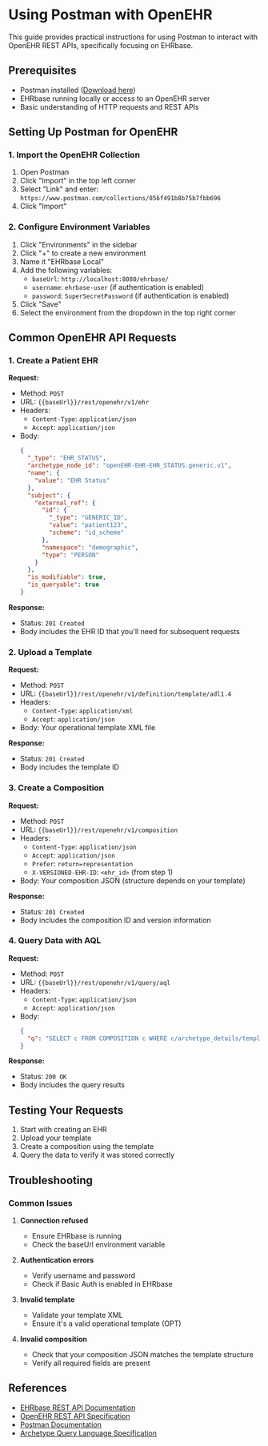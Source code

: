 # Using Postman with OpenEHR

This guide provides practical instructions for using Postman to interact with OpenEHR REST APIs, specifically focusing on EHRbase.

## Prerequisites

- Postman installed ([Download here](https://www.postman.com/downloads/))
- EHRbase running locally or access to an OpenEHR server
- Basic understanding of HTTP requests and REST APIs

## Setting Up Postman for OpenEHR

### 1. Import the OpenEHR Collection

1. Open Postman
2. Click "Import" in the top left corner
3. Select "Link" and enter: `https://www.postman.com/collections/856f491b8b75b7fbb696`
4. Click "Import"

### 2. Configure Environment Variables

1. Click "Environments" in the sidebar
2. Click "+" to create a new environment
3. Name it "EHRbase Local"
4. Add the following variables:
   - `baseUrl`: `http://localhost:8080/ehrbase/`
   - `username`: `ehrbase-user` (if authentication is enabled)
   - `password`: `SuperSecretPassword` (if authentication is enabled)
5. Click "Save"
6. Select the environment from the dropdown in the top right corner

## Common OpenEHR API Requests

### 1. Create a Patient EHR

**Request:**
- Method: `POST`
- URL: `{{baseUrl}}/rest/openehr/v1/ehr`
- Headers:
  - `Content-Type`: `application/json`
  - `Accept`: `application/json`
- Body:
  ```json
  {
    "_type": "EHR_STATUS",
    "archetype_node_id": "openEHR-EHR-EHR_STATUS.generic.v1",
    "name": {
      "value": "EHR Status"
    },
    "subject": {
      "external_ref": {
        "id": {
          "_type": "GENERIC_ID",
          "value": "patient123",
          "scheme": "id_scheme"
        },
        "namespace": "demographic",
        "type": "PERSON"
      }
    },
    "is_modifiable": true,
    "is_queryable": true
  }
  ```

**Response:**
- Status: `201 Created`
- Body includes the EHR ID that you'll need for subsequent requests

### 2. Upload a Template

**Request:**
- Method: `POST`
- URL: `{{baseUrl}}/rest/openehr/v1/definition/template/adl1.4`
- Headers:
  - `Content-Type`: `application/xml`
  - `Accept`: `application/json`
- Body: Your operational template XML file

**Response:**
- Status: `201 Created`
- Body includes the template ID

### 3. Create a Composition

**Request:**
- Method: `POST`
- URL: `{{baseUrl}}/rest/openehr/v1/composition`
- Headers:
  - `Content-Type`: `application/json`
  - `Accept`: `application/json`
  - `Prefer`: `return=representation`
  - `X-VERSIONED-EHR-ID`: `<ehr_id>` (from step 1)
- Body: Your composition JSON (structure depends on your template)

**Response:**
- Status: `201 Created`
- Body includes the composition ID and version information

### 4. Query Data with AQL

**Request:**
- Method: `POST`
- URL: `{{baseUrl}}/rest/openehr/v1/query/aql`
- Headers:
  - `Content-Type`: `application/json`
  - `Accept`: `application/json`
- Body:
  ```json
  {
    "q": "SELECT c FROM COMPOSITION c WHERE c/archetype_details/template_id/value = 'your_template_id'"
  }
  ```

**Response:**
- Status: `200 OK`
- Body includes the query results

## Testing Your Requests

1. Start with creating an EHR
2. Upload your template
3. Create a composition using the template
4. Query the data to verify it was stored correctly

## Troubleshooting

### Common Issues

1. **Connection refused**
   - Ensure EHRbase is running
   - Check the baseUrl environment variable

2. **Authentication errors**
   - Verify username and password
   - Check if Basic Auth is enabled in EHRbase

3. **Invalid template**
   - Validate your template XML
   - Ensure it's a valid operational template (OPT)

4. **Invalid composition**
   - Check that your composition JSON matches the template structure
   - Verify all required fields are present

## References

- [EHRbase REST API Documentation](https://ehrbase.readthedocs.io/en/latest/03_development/04_api/04_api.html)
- [OpenEHR REST API Specification](https://specifications.openehr.org/releases/ITS-REST/latest/)
- [Postman Documentation](https://learning.postman.com/docs/getting-started/introduction/)
- [Archetype Query Language Specification](https://specifications.openehr.org/releases/QUERY/latest/AQL.html)
